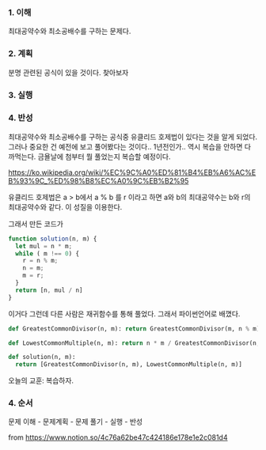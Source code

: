 ### 1. 이해

최대공약수와 최소공배수를 구하는 문제다.

### 2. 계획

분명 관련된 공식이 있을 것이다. 찾아보자

### 3. 실행


### 4. 반성

최대공약수와 최소공배수를 구하는 공식중 유클리드 호제법이 있다는 것을 알게 되었다. 그러나 중요한 건 예전에 보고 풀어봤다는 것이다.. 1년전인가.. 역시 복습을 안하면 다 까먹는다. 금욜날에 첨부터 뭘 풀었는지 복습할 예정이다.

https://ko.wikipedia.org/wiki/%EC%9C%A0%ED%81%B4%EB%A6%AC%EB%93%9C_%ED%98%B8%EC%A0%9C%EB%B2%95


유클리드 호제법은 a > b에서 a % b 를 r 이라고 하면 a와  b의 최대공약수는 b와 r의 최대공약수와 같다.
이 성질을 이용한다. 

그래서 만든 코드가
```javascript
function solution(n, m) {
  let mul = n * m;
  while ( m !== 0) {
    r = n % m;
    n = m;
    m = r;
  }
  return [n, mul / n]
}
```
이거다 그런데 다른 사람은 재귀함수를 통해 풀었다. 그래서 파이썬언어로 배꼈다.

```python
def GreatestCommonDivisor(n, m): return GreatestCommonDivisor(m, n % m) if m != 0 else abs(n)

def LowestCommonMultiple(n, m): return n * m / GreatestCommonDivisor(n, m)

def solution(n, m):
  return [GreatestCommonDivisor(n, m), LowestCommonMultiple(n, m)]

```

오늘의 교훈: 복습하자.
### 4. 순서

문제 이해 - 문제계획 - 문제 풀기 - 실행 - 반성


from https://www.notion.so/4c76a62be47c424186e178e1e2c081d4
